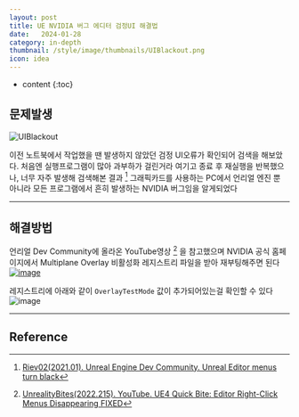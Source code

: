 ```yaml
---
layout: post
title: UE NVIDIA 버그 에디터 검정UI 해결법
date:   2024-01-28
category: in-depth
thumbnail: /style/image/thumbnails/UIBlackout.png
icon: idea
---
```


* content
{:toc}

## 문제발생

![UIBlackout](https://github.com/ssonsonya/ssonsonya.github.io/assets/116151781/3f758015-c896-4fe4-b0d8-a029950a0d1b)

이전 노트북에서 작업했을 땐 발생하지 않았던 검정 UI오류가 확인되어 검색을 해보았다.
처음엔 실행프로그램이 많아 과부하가 걸린거라 여기고 종료 후 재실행을 반복했으나,
너무 자주 발생해 검색해본 결과 [^1] 그래픽카드를 사용하는 PC에서 언리얼 엔진 뿐 아니라 모든 프로그램에서 흔히 발생하는 NVIDIA 버그임을 알게되었다

---
## 해결방법

언리얼 Dev Community에 올라온 YouTube영상 [^2] 을 참고했으며 NVIDIA 공식 홈페이지에서 Multiplane Overlay 비활성화 레지스트리 파일을 받아 재부팅해주면 된다
[![image](https://github.com/ssonsonya/ssonsonya.github.io/assets/116151781/15c86f24-95f2-477b-a021-906d7a5b64f2)](https://nvidia.custhelp.com/app/answers/detail/a_id/5157)

레지스트리에 아래와 같이 `OverlayTestMode` 값이 추가되어있는걸 확인할 수 있다
![image](https://github.com/ssonsonya/ssonsonya.github.io/assets/116151781/f912f230-8ae6-4964-8754-4efe8a0e74e5)


---

## Reference
[^1]: [Riev02(2021.01). Unreal Engine Dev Community. Unreal Editor menus turn black](https://forums.unrealengine.com/t/unreal-editor-menus-turn-black/477576/37)
[^2]: [UnrealityBites(2022.215). YouTube. UE4 Quick Bite: Editor Right-Click Menus Disappearing FIXED](https://www.youtube.com/watch?v=TouW23qBNmk&t=46s)